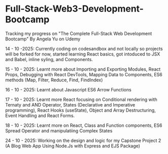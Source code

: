 # Full-Stack-Web3-Development-Bootcamp

Tracking my progress on "The Complete Full-Stack Web Development Bootcamp" By Angela Yu on Udemy

14 - 10 -2025: Currently coding on codesandbox and not locally so projects will be forked for now, started learning React basics, got intoduced to JSX and Babel, inline syling, and Components.

15 - 10 - 2025: Learnt more about Importing and Exporting Modules, React Props, Debugging with React DevTools, Mapping Data to Components, ES6 methods (Map, Filter, Reduce, Find, FindIndex)

16 - 10 - 2025: Learnt about Javascript ES6 Arrow Functions

17 - 10 - 2025: Learnt more React focusing on Conditional rendering with Ternaty and AND Operator, States (Declarative and Imperative programming), React Hooks (useState), Object and Array Destructuring, Event Handling and React Forms.

18 - 10 - 2025: Learnt more on React, Class and Function components, ES6 Spread Operator and manipulatiing Complex States

24 - 10 - 2025: Working on the design and logic for my Capstone Project 2 (A Blog Web App Using Node.Js with Express and EJS Package)
